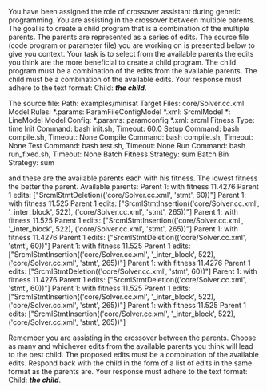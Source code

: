 
You have been assigned the role of crossover assistant during genetic programming. You are assisting in the crossover between multiple parents. The goal is to create a child program that is a combination of the multiple parents. The parents are represented as a series of edits. The source file (code program or parameter file)  you are working on is presented below to give you context.
Your task is to select from the available parents the edits you think are the more beneficial to create a child program. The child program must be a combination of the edits from the available parents. The child must be a combination of the available edits. Your response must adhere to the text format: Child: ***the child***.

The source file:
Path: examples/minisat
Target Files: core/Solver.cc.xml
Model Rules:
  *.params: ParamFileConfigModel
  *.xml: SrcmlModel
  *: LineModel
Model Config:
  *.params: paramconfig
  *.xml: srcml
Fitness Type: time
Init Command: bash init.sh, Timeout: 60.0
Setup Command: bash compile.sh, Timeout: None
Compile Command: bash compile.sh, Timeout: None
Test Command: bash test.sh, Timeout: None
Run Command: bash run_fixed.sh, Timeout: None
Batch Fitness Strategy: sum
Batch Bin Strategy: sum

and these are the available parents each with his fitness. The lowest fitness the better the parent.
Available parents:
 Parent 1:
 with fitness 11.4276
Parent 1 edits: ["SrcmlStmtDeletion(('core/Solver.cc.xml', 'stmt', 60))"]
 Parent 1:
 with fitness 11.525
Parent 1 edits: ["SrcmlStmtInsertion(('core/Solver.cc.xml', '_inter_block', 522), ('core/Solver.cc.xml', 'stmt', 265))"]
 Parent 1:
 with fitness 11.525
Parent 1 edits: ["SrcmlStmtInsertion(('core/Solver.cc.xml', '_inter_block', 522), ('core/Solver.cc.xml', 'stmt', 265))"]
 Parent 1:
 with fitness 11.4276
Parent 1 edits: ["SrcmlStmtDeletion(('core/Solver.cc.xml', 'stmt', 60))"]
 Parent 1:
 with fitness 11.525
Parent 1 edits: ["SrcmlStmtInsertion(('core/Solver.cc.xml', '_inter_block', 522), ('core/Solver.cc.xml', 'stmt', 265))"]
 Parent 1:
 with fitness 11.4276
Parent 1 edits: ["SrcmlStmtDeletion(('core/Solver.cc.xml', 'stmt', 60))"]
 Parent 1:
 with fitness 11.4276
Parent 1 edits: ["SrcmlStmtDeletion(('core/Solver.cc.xml', 'stmt', 60))"]
 Parent 1:
 with fitness 11.525
Parent 1 edits: ["SrcmlStmtInsertion(('core/Solver.cc.xml', '_inter_block', 522), ('core/Solver.cc.xml', 'stmt', 265))"]
 Parent 1:
 with fitness 11.525
Parent 1 edits: ["SrcmlStmtInsertion(('core/Solver.cc.xml', '_inter_block', 522), ('core/Solver.cc.xml', 'stmt', 265))"]


Remember you are assisting in the crossover between the parents. Choose as many and whichever edits from the available parents you think will lead to the best child. The proposed edits must be a combination of the available edits. Respond back with the child in the form of a list of edits in the same format as the parents are.
Your response must adhere to the text format: Child: ***the child***. 
